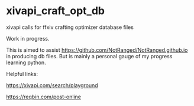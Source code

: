 # xivapi_craft_opt_db
xivapi calls for ffxiv crafting optimizer database files 

Work in progress.

This is aimed to assist https://github.com/NotRanged/NotRanged.github.io in producing db files. 
But is mainly a personal gauge of my progress learning python.


Helpful links:

https://xivapi.com/search/playground 

https://reqbin.com/post-online 
